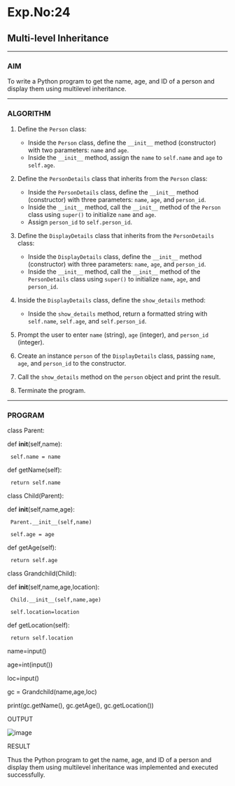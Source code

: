 # Exp.No:24  
## Multi-level Inheritance

---

### AIM  
To write a Python program to get the name, age, and ID of a person and display them using multilevel inheritance.

---

### ALGORITHM

1. Define the `Person` class:
   - Inside the `Person` class, define the `__init__` method (constructor) with two parameters: `name` and `age`.
   - Inside the `__init__` method, assign the `name` to `self.name` and `age` to `self.age`.

2. Define the `PersonDetails` class that inherits from the `Person` class:
   - Inside the `PersonDetails` class, define the `__init__` method (constructor) with three parameters: `name`, `age`, and `person_id`.
   - Inside the `__init__` method, call the `__init__` method of the `Person` class using `super()` to initialize `name` and `age`.
   - Assign `person_id` to `self.person_id`.

3. Define the `DisplayDetails` class that inherits from the `PersonDetails` class:
   - Inside the `DisplayDetails` class, define the `__init__` method (constructor) with three parameters: `name`, `age`, and `person_id`.
   - Inside the `__init__` method, call the `__init__` method of the `PersonDetails` class using `super()` to initialize `name`, `age`, and `person_id`.

4. Inside the `DisplayDetails` class, define the `show_details` method:
   - Inside the `show_details` method, return a formatted string with `self.name`, `self.age`, and `self.person_id`.

5. Prompt the user to enter `name` (string), `age` (integer), and `person_id` (integer).

6. Create an instance `person` of the `DisplayDetails` class, passing `name`, `age`, and `person_id` to the constructor.

7. Call the `show_details` method on the `person` object and print the result.

8. Terminate the program.

---

### PROGRAM

class Parent:

   def __init__(self,name):
   
     self.name = name
     
   def getName(self):
   
     return self.name
     
class Child(Parent):

   def __init__(self,name,age):
   
     Parent.__init__(self,name)
     
     self.age = age
     
   def getAge(self):
   
     return self.age
     
class Grandchild(Child):

   def __init__(self,name,age,location):

     Child.__init__(self,name,age)

     self.location=location
     
   def getLocation(self):
   
     return self.location
     
name=input()

age=int(input())

loc=input()

gc = Grandchild(name,age,loc)

print(gc.getName(), gc.getAge(), gc.getLocation())


 OUTPUT

![image](https://github.com/user-attachments/assets/ee783ef2-e3fb-427f-ae0a-05b5e4e780ec)


RESULT

 Thus the Python program to get the name, age, and ID of a person and display them using multilevel inheritance was implemented and executed successfully.
